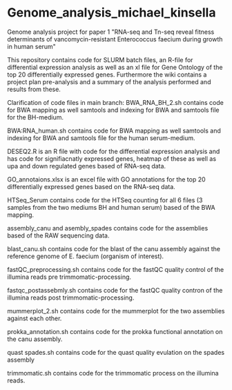 # Genome_analysis_michael_kinsella
Genome analysis project for paper 1 "RNA-seq and Tn-seq reveal fitness determinants of vancomycin-resistant Enterococcus faecium during growth in human serum"

This repository contains code for SLURM batch files, an R-file for differential expression analysis as well as an xl file for Gene Ontology of the top 20 differentially expressed genes. 
Furthermore the wiki contains a project plan pre-analysis and a summary of the analysis performed and results from these. 

Clarification of code files in main branch: 
BWA_RNA_BH_2.sh contains code for BWA mapping as well samtools and indexing for BWA and samtools file for the BH-medium. 

BWA:RNA_human.sh contains code for BWA mapping as well samtools and indexing for BWA and samtools file for the human serum-medium. 

DESEQ2.R is an R file with code for the differential expression analysis and has code for signifiacnatly expressed genes, heatmap of these as well as upa and down regulated genes based of RNA-seq data. 

GO_annotaions.xlsx is an excel file with GO annotations for the top 20 differentially expressed genes based on the RNA-seq data.

HTSeq_Serum contains code for the HTSeq counting for all 6 files (3 samples from the two mediums BH and human serum) based of the BWA mapping. 

assembly_canu and asembly_spades contains code for the assemblies based of the RAW sequencing data. 

blast_canu.sh contains code for the blast of the canu assembly against the reference genome of E. faecium (organism of interest).

fastQC_preprocessing.sh contains code for the fastQC quality control of the illumina reads pre trimmomatic-processing. 

fastqc_postassebmly.sh contains code for the fastQC quality contron of the illumina reads post trimmomatic-processing. 

mummerplot_2.sh contains code for the mummerplot for the two assemblies against each other.

prokka_annotation.sh contains code for the prokka functional annotation on the canu assembly.

quast spades.sh contains code for the quast quality evulation on the spades assembly

trimmomatic.sh contains code for the trimmomatic process on the illumina reads. 

